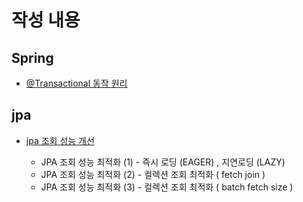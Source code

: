 # 작성 내용

## Spring
- [@Transactional 동작 원리](./spring_transactional)
  

## jpa
- [jpa 조회 성능 개선](./jpa_entity_query)

  - JPA 조회 성능 최적화 (1) - 즉시 로딩 (EAGER) , 지연로딩 (LAZY)
  - JPA 조회 성능 최적화 (2) - 컬렉션 조회 최적화 ( fetch join )
  - JPA 조회 성능 최적화 (3) - 컬렉션 조회 최적화 ( batch fetch size )


